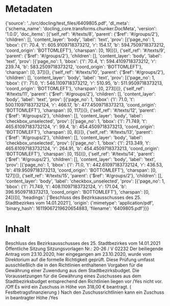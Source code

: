 # Metadaten
{'source': '../src/docling/test_files/6409805.pdf', 'dl_meta': {'schema_name': 'docling_core.transforms.chunker.DocMeta', 'version': '1.0.0', 'doc_items': [{'self_ref': '#/texts/8', 'parent': {'$ref': '#/groups/2'}, 'children': [], 'content_layer': 'body', 'label': 'text', 'prov': [{'page_no': 1, 'bbox': {'l': 70.4, 't': 605.9109718373212, 'r': 154.17, 'b': 594.7509718373212, 'coord_origin': 'BOTTOMLEFT'}, 'charspan': [0, 19]}]}, {'self_ref': '#/texts/9', 'parent': {'$ref': '#/groups/2'}, 'children': [], 'content_layer': 'body', 'label': 'text', 'prov': [{'page_no': 1, 'bbox': {'l': 70.4, 't': 594.4109718373212, 'r': 239.74, 'b': 583.2509718373212, 'coord_origin': 'BOTTOMLEFT'}, 'charspan': [0, 37]}]}, {'self_ref': '#/texts/10', 'parent': {'$ref': '#/groups/2'}, 'children': [], 'content_layer': 'body', 'label': 'text', 'prov': [{'page_no': 1, 'bbox': {'l': 71.0, 't': 546.1109718373212, 'r': 510.95, 'b': 511.9509718373213, 'coord_origin': 'BOTTOMLEFT'}, 'charspan': [0, 273]}]}, {'self_ref': '#/texts/11', 'parent': {'$ref': '#/groups/2'}, 'children': [], 'content_layer': 'body', 'label': 'text', 'prov': [{'page_no': 1, 'bbox': {'l': 71.0, 't': 500.11097183732124, 'r': 466.17, 'b': 477.4509718373213, 'coord_origin': 'BOTTOMLEFT'}, 'charspan': [0, 117]}]}, {'self_ref': '#/texts/12', 'parent': {'$ref': '#/groups/2'}, 'children': [], 'content_layer': 'body', 'label': 'checkbox_unselected', 'prov': [{'page_no': 1, 'bbox': {'l': 71.749, 't': 465.61097183732124, 'r': 99.4, 'b': 454.4509718373213, 'coord_origin': 'BOTTOMLEFT'}, 'charspan': [0, 8]}]}, {'self_ref': '#/texts/13', 'parent': {'$ref': '#/groups/2'}, 'children': [], 'content_layer': 'body', 'label': 'checkbox_unselected', 'prov': [{'page_no': 1, 'bbox': {'l': 213.349, 't': 465.61097183732124, 'r': 264.91, 'b': 454.4509718373213, 'coord_origin': 'BOTTOMLEFT'}, 'charspan': [0, 15]}]}, {'self_ref': '#/texts/14', 'parent': {'$ref': '#/groups/2'}, 'children': [], 'content_layer': 'body', 'label': 'text', 'prov': [{'page_no': 1, 'bbox': {'l': 71.0, 't': 442.61097183732124, 'r': 436.53, 'b': 419.9509718373213, 'coord_origin': 'BOTTOMLEFT'}, 'charspan': [0, 127]}]}, {'self_ref': '#/texts/15', 'parent': {'$ref': '#/groups/2'}, 'children': [], 'content_layer': 'body', 'label': 'checkbox_unselected', 'prov': [{'page_no': 1, 'bbox': {'l': 71.749, 't': 408.11097183732124, 'r': 171.04, 'b': 396.9509718373213, 'coord_origin': 'BOTTOMLEFT'}, 'charspan': [0, 24]}]}], 'headings': ['Beschluss des Bezirksausschusses des 25. Stadtbezirkes vom 14.01.2021'], 'origin': {'mimetype': 'application/pdf', 'binary_hash': 16119067219620654883, 'filename': '6409805.pdf'}}}

# Inhalt
Beschluss des Bezirksausschusses des 25. Stadtbezirkes vom 14.01.2021
Öffentliche Sitzung
Sitzungsvorlagen Nr.: 20-26 / V 02232
Der beiliegende Antrag vom 23.10.2020, hier eingegangen am 23.10.2020, wurde vom Direktorium auf die formelle Richtigkeit geprüft. Diese Prüfung umfasst ausschließlich die in den Richtlinien enthaltenen Vorgaben für die Gewährung einer Zuwendung aus dem Stadtbezirksbudget.
Die Voraussetzungen für die Gewährung eines Zuschusses aus dem Stadtbezirksbudget entsprechend den Richtlinien liegen
vor /Yes
nicht vor. /Off
Es wird ein Zuschuss in Höhe von 318,00 € beantragt. ( Festbetragsfinanzierung ) Nach den Zuschussrichtlinien kann ein Zuschuss
in beantragter Höhe /Yes